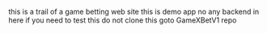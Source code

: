 this is a trail of a game betting web site
this is demo app no any backend in here
if you need to test this do not clone this goto GameXBetV1 repo 
